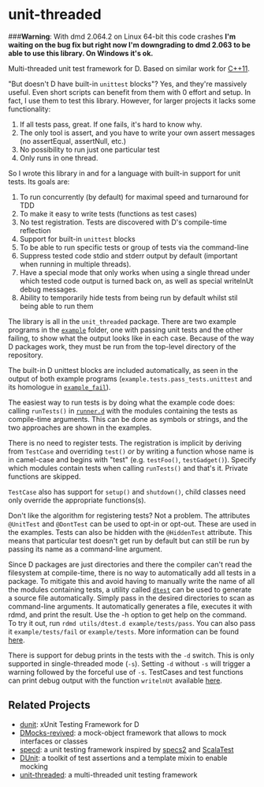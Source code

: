 unit-threaded
=============

###**Warning**: With dmd 2.064.2 on Linux 64-bit this code crashes
**I'm waiting on the bug fix but right now I'm downgrading
to dmd 2.063 to be able to use this library. On Windows it's ok.**

Multi-threaded unit test framework for D. Based on similar work for
[C++11](https://bitbucket.org/atilaneves/unit-thread).

"But doesn't D have built-in `unittest` blocks"? Yes, and they're
massively useful. Even short scripts can benefit from them with 0
effort and setup. In fact, I use them to test this library. However,
for larger projects it lacks some functionality:

1. If all tests pass, great. If one fails, it's hard to know why.
2. The only tool is assert, and you have to write your own assert
   messages (no assertEqual, assertNull, etc.)
3. No possibility to run just one particular test
4. Only runs in one thread.

So I wrote this library in and for a language with built-in support
for unit tests. Its goals are:

1. To run concurrently (by default) for maximal speed and turnaround
for TDD
2. To make it easy to write tests (functions as test cases)
3. No test registration. Tests are discovered with D's compile-time
reflection
4. Support for built-in `unittest` blocks
5. To be able to run specific tests or group of tests via
the command-line
6. Suppress tested code stdio and stderr output by default (important
when running in multiple threads).
7. Have a special mode that only works when using a single thread
under which tested code output is turned back on, as well as special
writelnUt debug messages.
8. Ability to temporarily hide tests from being run by default whilst
stil being able to run them

The library is all in the `unit_threaded` package. There are two
example programs in the [`example`](example/) folder, one with passing
unit tests and the other failing, to show what the output looks like
in each case. Because of the way D packages work, they must be run
from the top-level directory of the repository.

The built-in D unittest blocks are included automatically, as seen in
the output of both example programs
(`example.tests.pass_tests.unittest` and its homologue in
[`example_fail`](example/example_fail)).

The easiest way to run tests is by doing what the example code does:
calling `runTests()` in [`runner.d`](unit_threaded/runner.d) with
the modules containing the tests as compile-time arguments. This can
be done as symbols or strings, and the two approaches are shown in
the examples.

There is no need to register tests. The registration is implicit by
deriving from `TestCase` and overriding `test()` *or* by writing a
function whose name is in camel-case and begins with "test"
(e.g. `testFoo()`, `testGadget()`).  Specify which modules contain
tests when calling `runTests()` and that's it. Private functions
are skipped.

`TestCase` also has support for `setup()` and `shutdown()`, child
classes need only override the appropriate functions(s).

Don't like the algorithm for registering tests? Not a problem. The
attributes `@UnitTest` and `@DontTest` can be used to opt-in or
opt-out. These are used in the examples.
Tests can also be hidden with the `@HiddenTest` attribute. This means
that particular test doesn't get run by default but can still be run
by passing its name as a command-line argument.

Since D packages are just directories and there the compiler can't
read the filesystem at compile-time, there is no way to automatically
add all tests in a package.  To mitigate this and avoid having to
manually write the name of all the modules containing tests, a utility
called [`dtest`](utils/dtest.d) can be used to
generate a source file automatically. Simply pass in the desired
directories to scan as command-line arguments. It automatically
generates a file, executes it with rdmd, and print the result.
Use the -h option to get help on the command. To try it out,
run `rdmd utils/dtest.d example/tests/pass`. You can also pass it
`example/tests/fail` or `example/tests`. More information can
be found [here](utils/dtest.md).

There is support for debug prints in the tests with the `-d` switch.
This is only supported in single-threaded mode (`-s`). Setting `-d`
without `-s` will trigger a warning followed by the forceful use of
`-s`.  TestCases and test functions can print debug output with the
function `writelnUt` available [here](unit_threaded/io.d).

Related Projects
----------------
- [dunit](https://github.com/linkrope/dunit):
  xUnit Testing Framework for D
- [DMocks-revived](https://github.com/QAston/DMocks-revived):
  a mock-object framework that allows to mock interfaces or classes
- [specd](https://github.com/jostly/specd):
  a unit testing framework inspired by [specs2](http://etorreborre.github.io/specs2/) and [ScalaTest](http://www.scalatest.org)
- [DUnit](https://github.com/kalekold/dunit):
  a toolkit of test assertions and a template mixin to enable mocking
- [unit-threaded](https://github.com/atilaneves/unit-threaded):
  a multi-threaded unit testing framework

